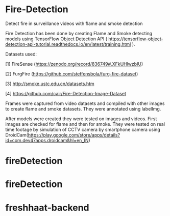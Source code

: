 # Fire-Detection
Detect fire in surveillance videos with flame and smoke detection

Fire Detection has been done by creating Flame and Smoke detecting models using TensorFlow Object Detection API ( https://tensorflow-object-detection-api-tutorial.readthedocs.io/en/latest/training.html ).

Datasets used:

[1] FireSense (https://zenodo.org/record/836749#.XFkUHlwzbIU)

[2] FurgFire (https://github.com/steffensbola/furg-fire-dataset)

[3] http://smoke.ustc.edu.cn/datasets.htm

[4] https://github.com/cair/Fire-Detection-Image-Dataset


Frames were captured from video datasets and compiled with other images to create flame and smoke datasets. They were annotated using labelImg.

After models were created they were tested on images and videos. First images are checked for flame and then for smoke.
They were tested on real time footage by simulation of CCTV camera by smartphone camera using DroidCam(https://play.google.com/store/apps/details?id=com.dev47apps.droidcam&hl=en_IN)
# fireDetection
# fireDetection
# freshhaat-backend

